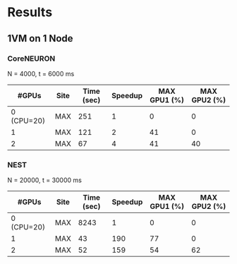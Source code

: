 # Results

## 1VM on 1 Node

### CoreNEURON

N = 4000, t = 6000 ms

| #GPUs      | Site | Time (sec) | Speedup | MAX GPU1 (%) | MAX GPU2 (%) |
| ---------- | ---- | ---------- | ------- | ------------ | ------------ |
| 0 (CPU=20) | MAX  | 251        | 1       | 0            | 0            |
| 1          | MAX  | 121        | 2       | 41           | 0            |
| 2          | MAX  | 67         | 4       | 41           | 40           |


### NEST

N = 20000, t = 30000 ms

| #GPUs      | Site | Time (sec) | Speedup | MAX GPU1 (%) | MAX GPU2 (%) |
| ---------- | ---- | ---------- | ------- | ------------ | ------------ |
| 0 (CPU=20) | MAX  | 8243       | 1       | 0            | 0            |
| 1          | MAX  | 43         | 190     | 77           | 0            |
| 2          | MAX  | 52         | 159     | 54           | 62           |
